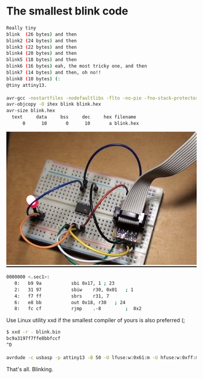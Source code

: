 # The smallest blink code
```sh
Really tiny 
blink  (26 bytes) and then
blink2 (24 bytes) and then
blink3 (22 bytes) and then
blink4 (20 bytes) and then
blink5 (18 bytes) and then
blink6 (16 bytes) eah, the most tricky one, and then
blink7 (14 bytes) and then, oh no!!
blink8 (10 bytes) (:
@tiny attiny13.

avr-gcc -nostartfiles -nodefaultlibs -flto -no-pie -fno-stack-protector -fno-pic -Wall -Os -mmcu=attiny13 -o blink blink6.S
avr-objcopy -O ihex blink blink.hex
avr-size blink.hex
  text	   data	    bss	    dec	    hex	filename
      0	     10	      0	     10	      a	blink.hex
```
![screenshot](blink.png)

```sh
0000000 <.sec1>:
   0:	b9 9a       	sbi	0x17, 1	; 23
   2:	31 97       	sbiw	r30, 0x01	; 1
   4:	f7 ff       	sbrs	r31, 7
   6:	e8 bb       	out	0x18, r30	; 24
   8:	fc cf       	rjmp	.-8      	;  0x2
```
Use Linux utility xxd if the smallest compiler of yours is also preferred (;
```sh
$ xxd -r - blink.bin
bc9a3197f7ffe8bbfccf
^D

avrdude -c usbasp -p attiny13 -B 50 -U lfuse:w:0x61:m -U hfuse:w:0xff:m  -U flash:w:blink.bin:r
```
That's all.
Blinking.
